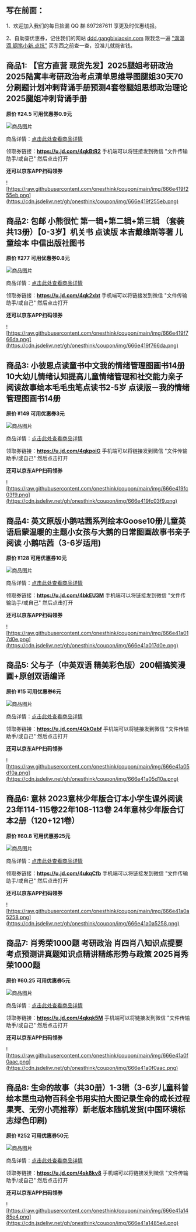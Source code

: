 ## 写在前面：

1、欢迎加入我们的每日捡漏 QQ 群:897287611 享更及时优惠线报。

2、自助查优惠券，记住我们的网站 [ddd.gangbixiaoxin.com](https://ddd.gangbixiaoxin.com) 跟我念一遍 ["滴滴滴.钢笔小新.点抗"](https://ddd.gangbixiaoxin.com) 买东西之前查一查，没准儿就能省钱。

## 商品1: 【官方直营 现货先发】2025腿姐考研政治 2025陆寓丰考研政治考点清单思维导图腿姐30天70分刷题计划冲刺背诵手册预测4套卷腿姐思想政治理论 2025腿姐冲刺背诵手册

**原价 ¥24.5 可用优惠券0.9元**

![商品图片](http://img14.360buyimg.com/n1/jfs/t1/237624/11/12840/152288/65d1ba9dF7efd551e/c2eada7faa49cc3c.jpg)

商品详情：[点击此处查看商品详情](https://union-click.jd.com/jdc?e=1003156031&amp;p=JF8BARkJK1olXwMLUlxdDE0eBl8IGloQVQQAUldaAU8TC19MRANLAjZbERscSkAJHTdNTwcKBlMdBgABFksWAmoAGVkTVAELUFpVFxJSXzI4QEFrQ092Cww9AUxKRTIWXwh8ImReNFJROEonAG4IHFITWgALUW5cWEpHAj8JS1olXQYyFTBaD0kVB284GmsVWwYLUF9dDk0XAGwKK1sdWjbV-eaIgvrCi9bchdPC5KHX3eKJlsMnM18LK1sUXAQCUFlcCksnM284GGtLMwdRXF5eCENFbTJBTRxIXQRYOldYCk8eC2cAK1kUXAQAZG5tYUpwAG1eUFkWJ29JMScpQTBeCxJ8XzIWMwR7LxxaDSledC1xelhqOWNhLm5dOA)

领取券链接：**https://u.jd.com/4qkBtR2** 手机端可以将链接发到微信 "文件传输助手/或自己" 然后点击打开

**还可以京东APP扫码领券**

![https://raw.githubusercontent.com/onesthink/coupon/main/img/666e419f255eb.png](https://cdn.jsdelivr.net/gh/onesthink/coupon/img/666e419f255eb.png)

## 商品2: 包邮 小熊很忙 第一辑+第二辑+第三辑 （套装共13册）【0-3岁】机关书 点读版 本吉戴维斯等著 儿童绘本 中信出版社图书

**原价 ¥277 可用优惠券0.8元**

![商品图片](http://img14.360buyimg.com/n1/jfs/t1/198822/21/41061/276922/666c4071F386f0cc3/e0893af6ccadbc62.jpg)

商品详情：[点击此处查看商品详情](https://union-click.jd.com/jdc?e=1003156031&amp;p=JF8BARIJK1olXwMKVVpZDUwTB18NHVsVVQACVFlbDHtTXDdWRGtMGENDFlVDFhNSVzMXQA4KD1heSltbCEsfBW8IHF0RQl9HCANtchxxfzcWUC91I0IDIwMAbBRQATNpTVcZbQcyV19dD0IRBGkBHmsUDQdSVQ5cWEonA284WjUQXgMFVm5cOEsRA2YMGlsTWwIGVF9tCEMQM7ilo46f7NOK7YrDgJyupLqBp4-L1TYyZF1tCEoWAW8MHFoXXTYyVG5eOBV5AjwPHg8UWQ9sCRcLTxYSVzNmElkSWAEKVFttCkoWAW04K2sVLVtcXSI_QS8QXxUJTCVPC3xiBDcVCS95AQpgWCEUB2JSHx8caA0UfDV3K1sl)

领取券链接：**https://u.jd.com/4qk2xbt** 手机端可以将链接发到微信 "文件传输助手/或自己" 然后点击打开

**还可以京东APP扫码领券**

![https://raw.githubusercontent.com/onesthink/coupon/main/img/666e419f766da.png](https://cdn.jsdelivr.net/gh/onesthink/coupon/img/666e419f766da.png)

## 商品3: 小彼恩点读童书中文我的情绪管理图画书14册10大幼儿情绪认知提高儿童情绪管理和社交能力亲子阅读故事绘本毛毛虫笔点读书2-5岁 点读版－我的情绪管理图画书14册

**原价 ¥149 可用优惠券3元**

![商品图片](http://img14.360buyimg.com/n1/jfs/t1/187172/27/44750/201299/6662787fF3d826e72/48cc1ffcbee3db39.jpg)

商品详情：[点击此处查看商品详情](https://union-click.jd.com/jdc?e=1003156031&amp;p=JF8BARsJK1olXwMKVF5UAEseAV8IGloQWwUEV1ZVAU4TB19MRANLAjZbERscSkAJHTdNTwcKBlMdBgABFksWAmoOGF0WVQ4LUVpZFxJSXzI4UztgDW1_KgY_TylwAW94RQBCGg5_ElJROEonAG4IHFITWgALUW5cWEpHAj8JS1olXQYyFTBdCEsVA2oNG2sUbQYEVFdZCUsRBWcMHF0lXQ4FZInwsJ6dsrqAoo-L1dG784vUtJ-Ji184K1glXQcDVl5ZD0oVA184G2sWbVhsVQ1bC08UAWdmRhJDGlsEDwwzAU4SB2wIGl8lXwcDVlxtOHteWThzG18cHnBcAjwvaQhKcGd8TAFpKHNsVllYTQNECxlKaDMTJU5YJjgKOEsn)

领取券链接：**https://u.jd.com/4qkpoiG** 手机端可以将链接发到微信 "文件传输助手/或自己" 然后点击打开

**还可以京东APP扫码领券**

![https://raw.githubusercontent.com/onesthink/coupon/main/img/666e419fc03f9.png](https://cdn.jsdelivr.net/gh/onesthink/coupon/img/666e419fc03f9.png)

## 商品4: 英文原版小鹅咕茜系列绘本Goose10册儿童英语启蒙温暖的主题小女孩与大鹅的日常图画故事书亲子阅读 小鹅咕茜（3-6岁适用)

**原价 ¥128 可用优惠券10元**

![商品图片](http://img14.360buyimg.com/n1/jfs/t1/169969/21/22562/516347/61e65547Ee8d6667b/cde78d04dc70d0ce.png)

商品详情：[点击此处查看商品详情](https://union-click.jd.com/jdc?e=1003156031&amp;p=JF8BARsJK1olXgADUFZYD0gVBF8IGloQXwAGVl9bCkgfBl9MRANLAjZbERscSkAJHTdNTwcKBlMdBgABFksWAmoKHV8XXAAAV1ZYFxJSXzI4ZRJjOkUHJF84TEhkSg9pTw1-CVNXJFJROEonAG4IHFITWgALUW5cWEpHAj8JS1olXQYyFTBdCEgeBG0KEmsUbQYEVFdZCUsRCm8BHlMlXQ4FZInwsJ6dsrqAoo-L1dG784vUtJ-Ji184K1glXQcDVl5ZD0oVA184G2sWbVhsVQ1bCx8UVG5mRhJDGlsKBAAzAU4VBG4BEl8lXwcDVlxtOHt0BDVVRiZGH1twIjsnSkNwYiRQfxoQDnxsViA8chtjdAdpbC9HBV9KJzsLOEsn)

领取券链接：**https://u.jd.com/4bkEU3M** 手机端可以将链接发到微信 "文件传输助手/或自己" 然后点击打开

**还可以京东APP扫码领券**

![https://raw.githubusercontent.com/onesthink/coupon/main/img/666e41a017d0e.png](https://cdn.jsdelivr.net/gh/onesthink/coupon/img/666e41a017d0e.png)

## 商品5: 父与子（中英双语 精美彩色版）200幅搞笑漫画+原创双语编译

**原价 ¥15 可用优惠券6元**

![商品图片](http://img14.360buyimg.com/n1/jfs/t1/218856/17/42610/97588/666b1d63Fa29afe76/84b8c6cc92e90a99.jpg)

商品详情：[点击此处查看商品详情](https://union-click.jd.com/jdc?e=1003156031&amp;p=JF8BARgJK1olXwMLXFleAE4TA18IGFoVXgMCVG4ZVxNJXF9RXh5UHw0cSgYYXBcIWDoXSQVJQwYBVV5eDUsXHDZNRwYlJgJaJiwIFklycxULUxsVKkFeAik8eEcbM244GFoVWg8EU1hUDXsWU25YGgsUDQcyVF5tXiUXAm4JGloTXQUHOg0HC0kWB18JK1sTXQ8GVV5bAU8UAG84G1MSbdGv7IvXuZ6furuWk4ys-tOL6IrDgHsnM2w4G1oUXwYGU19fCHsnA18LKwV7XFUEV1xaXx95XiZeXAZGG1VsXVtYC0kQBmg4GVoUXwQyZG4LTC5fZG9gfh1GB3x-AAwhVjdWAgZSHQd7X05GHTg0cAJKAg9oTQV0OGNEZF5t)

领取券链接：**https://u.jd.com/4QkOabf** 手机端可以将链接发到微信 "文件传输助手/或自己" 然后点击打开

**还可以京东APP扫码领券**

![https://raw.githubusercontent.com/onesthink/coupon/main/img/666e41a05d10a.png](https://cdn.jsdelivr.net/gh/onesthink/coupon/img/666e41a05d10a.png)

## 商品6: 意林 2023意林少年版合订本小学生课外阅读23年114-115卷22年108-113卷 24年意林少年版合订本2册（120+121卷）

**原价 ¥60.8 可用优惠券25元**

![商品图片](http://img14.360buyimg.com/n1/jfs/t1/107140/4/48283/169073/66262d94F0d70aaea/424befcfcd643e4e.jpg)

商品详情：[点击此处查看商品详情](https://union-click.jd.com/jdc?e=1003156031&amp;p=JF8BARsJK1olXwMLXF1eCEoeBl8IGlodVA8KUF9VDE8XAF9MRANLAjZbERscSkAJHTdNTwcKBlMdBgABFksWAmcBElMRXA4GUF5eFxJSXzI4GilLFn1pMz0-Dx9USjNNc19zPwJBJFJROEonAG4IHFITWgALUW5cWEpHAj8JS1olXQYyFTBdC08fA2kMHGsUbQYEVFdZCUsRCmYIE1wlXQ4FZInwsJ6dsrqAoo-L1dG784vUtJ-Ji184K1glXQcDVl5ZD0oVA184G2sWbVhsVQ1bCksUV2hmRhJDGltWUxYzAUkTAWcLGlklXwcDVlxtOHtrZBpBWht2PE1xKAwgf01UezVOYwxCD3NsViM2aClWaghASRhIWFpEHDYbOEsn)

领取券链接：**https://u.jd.com/4ukqCfb** 手机端可以将链接发到微信 "文件传输助手/或自己" 然后点击打开

**还可以京东APP扫码领券**

![https://raw.githubusercontent.com/onesthink/coupon/main/img/666e41a0a5258.png](https://cdn.jsdelivr.net/gh/onesthink/coupon/img/666e41a0a5258.png)

## 商品7: 肖秀荣1000题 考研政治 肖四肖八知识点提要考点预测讲真题知识点精讲精练形势与政策 2025肖秀荣1000题

**原价 ¥60.25 可用优惠券5元**

![商品图片](http://img14.360buyimg.com/n1/jfs/t1/236790/24/11180/492941/659d1af1F7ef67ce5/fb2ac2d690ccf241.png)

商品详情：[点击此处查看商品详情](https://union-click.jd.com/jdc?e=1003156031&amp;p=JF8BARsJK1olXwMKVVhfDk4eAV8IGloTVAULUVdfC0sSBF9MRANLAjZbERscSkAJHTdNTwcKBlMdBgABFksWAmkBGFIQVAQBVFtaFxJSXzI4WA8SPARDCjw-dilRZTh2Rj4UIEdpAlJROEonAG4IHFITWgALUW5cWEpHAj8JS1olXQYyFTBdCUoTAWwIGGsUbQYEVFdZCUsRCmcPHF0lXQ4FZInwsJ6dsrqAoo-L1dG784vUtJ-Ji184K1glXQcDVl5ZD0oVA184G2sWbVhsVQ1bCksSBGdmRhJDGltVBx4zAUkTA2gOH10lXwcDVlxtOHtIXjBwaSYdGlpHAA07DhdhAB9vTBtuIVJsVhUUQxFvWBtXWCcTAFNiURoJOEsn)

领取券链接：**https://u.jd.com/4qkqk5M** 手机端可以将链接发到微信 "文件传输助手/或自己" 然后点击打开

**还可以京东APP扫码领券**

![https://raw.githubusercontent.com/onesthink/coupon/main/img/666e41a0f0aac.png](https://cdn.jsdelivr.net/gh/onesthink/coupon/img/666e41a0f0aac.png)

## 商品8: 生命的故事（共30册）1-3辑（3-6岁儿童科普绘本昆虫动物百科全书用实拍大图记录生命的成长过程果壳、无穷小亮推荐）新老版本随机发货(中国环境标志绿色印刷)

**原价 ¥252 可用优惠券50元**

![商品图片](http://img14.360buyimg.com/n1/jfs/t1/240990/31/11560/85967/666b3181Fa30b033f/3108a726ff8c9887.jpg)

商品详情：[点击此处查看商品详情](https://union-click.jd.com/jdc?e=1003156031&amp;p=JF8BARQJK1olXwMKVF1cCkgfBF8IGFkXVQQFUG4ZVxNJXF9RXh5UHw0cSgYYXBcIWDoXSQVJQwYBVlxVCkwTHDZNRwYlGXV1XBoleBB1UWxfbSAQBGJWKFxdXkcbM244GFoVWg8EU1hUDXsWU25YGgsUDQcyVF5tWiXPtdnQvuoJiayNgdbKOEonA2kIEl8UXQAKVF9ZAXsXC2g4zPatiIyzgdbk3NWf1NavztKpiZiKZG5tC3sXAm4KG18SXAQCZG5dOEgnXQEJSFISCQEFXDAAQR1QXjlcRjUcXwIBUldbDnsVAm4KGWslbV5wMB07dzNtXQ1gTgJVBXNXHBpfAClVRAEKTgwQOE1ADg0_aSpPRTpdSAQlXTY)

领取券链接：**https://u.jd.com/4sk8kv8** 手机端可以将链接发到微信 "文件传输助手/或自己" 然后点击打开

**还可以京东APP扫码领券**

![https://raw.githubusercontent.com/onesthink/coupon/main/img/666e41a1485e4.png](https://cdn.jsdelivr.net/gh/onesthink/coupon/img/666e41a1485e4.png)

